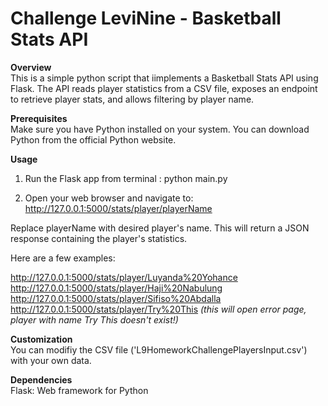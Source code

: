 # Challenge LeviNine - Basketball Stats API

__Overview__  
This is a simple python script that iimplements a Basketball Stats API using Flask. The API reads player statistics from a CSV file, exposes an endpoint to retrieve player stats, and allows filtering by player name.

__Prerequisites__  
Make sure you have Python installed on your system. You can download Python from the official Python website.

__Usage__  
1. Run the Flask app from terminal : python main.py

2. Open your web browser and navigate to: http://127.0.0.1:5000/stats/player/playerName
   
Replace playerName with desired player's name. This will return a JSON response containing the player's statistics.

Here are a few examples:

http://127.0.0.1:5000/stats/player/Luyanda%20Yohance  
http://127.0.0.1:5000/stats/player/Haji%20Nabulung  
http://127.0.0.1:5000/stats/player/Sifiso%20Abdalla  
http://127.0.0.1:5000/stats/player/Try%20This *(this will open error page, player with name Try This doesn't exist!)* 

__Customization__  
You can modifiy the CSV file ('L9HomeworkChallengePlayersInput.csv') with your own data.

__Dependencies__  
Flask: Web framework for Python
